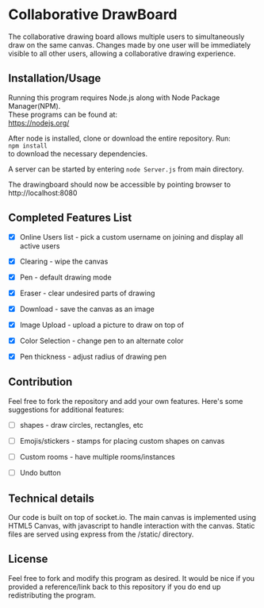 # Collaborative DrawBoard

The collaborative drawing board allows multiple users to simultaneously draw on the same canvas.
Changes made by one user will be immediately visible to all other users, allowing a collaborative drawing experience. 
  
  
## Installation/Usage

Running this program requires Node.js along with Node Package Manager(NPM).  
These programs can be found at:  
https://nodejs.org/

After node is installed, clone or download the entire repository.
Run:  
`npm install`  
to download the necessary dependencies.  

A server can be started by entering `node Server.js` from main directory.

The drawingboard should now be accessible by pointing browser to
http://localhost:8080
  
    
## Completed Features List
- [x] Online Users list - pick a custom username on joining and display all active users
- [x] Clearing - wipe the canvas
- [x] Pen - default drawing mode
- [x] Eraser - clear undesired parts of drawing
- [x] Download - save the canvas as an image
- [x] Image Upload - upload a picture to draw on top of
- [x] Color Selection - change pen to an alternate color
- [x] Pen thickness - adjust radius of drawing pen
  
  
## Contribution

Feel free to fork the repository and add your own features. Here's some suggestions for additional features:
- [ ] shapes - draw circles, rectangles, etc
- [ ] Emojis/stickers - stamps for placing custom shapes on canvas
- [ ] Custom rooms - have multiple rooms/instances
- [ ] Undo button
  
  
## Technical details

Our code is built on top of socket.io.
The main canvas is implemented using HTML5 Canvas, with javascript to handle interaction with the canvas.
Static files are served using express from the /static/ directory.
  
## License

Feel free to fork and modify this program as desired. It would be nice if you provided a reference/link back to this repository if you do end up redistributing the program.
